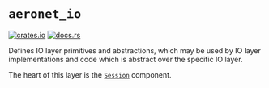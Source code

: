 # `aeronet_io`

[![crates.io](https://img.shields.io/crates/v/aeronet_io.svg)](https://crates.io/crates/aeronet_io)
[![docs.rs](https://img.shields.io/docsrs/aeronet_io)](https://docs.rs/aeronet_io)

Defines IO layer primitives and abstractions, which may be used by IO layer implementations and code
which is abstract over the specific IO layer.

The heart of this layer is the [`Session`] component.

[`Session`]: connection::Session
